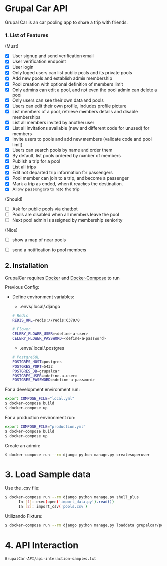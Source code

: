 # Grupal Car API

Grupal Car is an car pooling app to share a trip with friends.

### 1. List of Features 
  (Must)
  - [X] User signup and send verification email
  - [X] User verification endpoint
  - [X] User login
  - [X] Only loged users can list public pools and its private pools
  - [X] Add new pools and establish admin membership
  - [X] Pool creation with optional definition of members limit
  - [X] Only admins can edit a pool, and not even the pool admin can delete a pool
  - [X] Only users can see their own data and pools
  - [X] Users can edit their own profile, includes profile picture
  - [X] List members of a pool, retrieve members details and disable memberships
  - [X] List all members invited by another user
  - [X] List all invitations available (new and different code for unused) for members 
  - [X] Invite users to pools and add new members (validate code and pool limit)
  - [X] Users can search pools by name and order them
  - [X] By default, list pools ordered by number of members
  - [X] Publish a trip for a pool
  - [X] List all trips
  - [X] Edit not departed trip information for passengers
  - [X] Pool member can join to a trip, and become a passenger
  - [X] Mark a trip as ended, when it reaches the destination.
  - [X] Allow passengers to rate the trip

  (Should) 
  - [ ] Ask for public pools via chatbot
  - [ ] Pools are disabled when all members leave the pool
  - [ ] Next pool admin is assigned by membership seniority

  (Nice)
  - [ ] show a map of near pools
  - [ ] send a notification to pool members



## 2. Installation
  GrupalCar requires [Docker](https://www.docker.com/) and [Docker-Compose](https://docs.docker.com/compose/) to run

  Previous Config:
  - Define environment variables:
    - .envs/.local/.django

    ```sh
    # Redis
    REDIS_URL=redis://redis:6379/0

    # Flower
    CELERY_FLOWER_USER=<define-a-user>
    CELERY_FLOWER_PASSWORD=<define-a-password>
    ```
      - .envs/.local/.postgres

    ```sh
    # PostgreSQL
    POSTGRES_HOST=postgres
    POSTGRES_PORT=5432
    POSTGRES_DB=grupalcar
    POSTGRES_USER=<define-a-user>
    POSTGRES_PASSWORD=<define-a-password>
    ```

  For a development environment run:  

  ```sh
  export COMPOSE_FILE="local.yml"
  $ docker-compose build
  $ docker-compose up
  ```

  For a production environment run:

  ```sh
  export COMPOSE_FILE="production.yml"
  $ docker-compose build
  $ docker-compose up
  ```  

  Create an admin:

  ```sh
  $ docker-compose run --rm django python manage.py createsuperuser
  ```

# 3. Load Sample data

  Use the .csv file:

  ```sh
  $ docker-compose run --rm django python manage.py shell_plus
        In [1]: exec(open('import_data.py').read())     
        In [2]: import_csv('pools.csv') 
  ```

  Utilizando Fixture:

  ```sh
  $ docker-compose run --rm django python manage.py loaddata grupalcar/pools/fixtures/pools.json
  ```

# 4. API Interaction
    GrupalCar-API/api-interaction-samples.txt